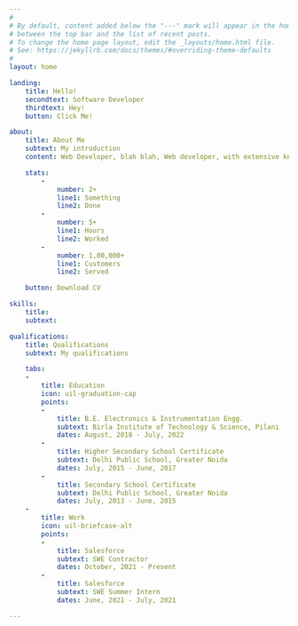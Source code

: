 ```yaml
---
#
# By default, content added below the "---" mark will appear in the home page
# between the top bar and the list of recent posts.
# To change the home page layout, edit the _layouts/home.html file.
# See: https://jekyllrb.com/docs/themes/#overriding-theme-defaults
#
layout: home

landing:
    title: Hello!
    secondtext: Software Developer
    thirdtext: Hey!
    button: Click Me!

about:
    title: About Me
    subtext: My introduction
    content: Web Developer, blah blah, Web developer, with extensive knowledge and years of experience, working in web technologies and Ui/Ux design, delivering quality work.

    stats:
        -
            number: 2+
            line1: Something
            line2: Done
        -
            number: 5+
            line1: Hours
            line2: Worked
        -
            number: 1,00,000+
            line1: Customers
            line2: Served

    button: Download CV

skills:
    title:
    subtext:

qualifications:
    title: Qualifications
    subtext: My qualifications

    tabs:
    -
        title: Education
        icon: uil-graduation-cap
        points:
        -
            title: B.E. Electronics & Instrumentation Engg.
            subtext: Birla Institute of Technology & Science, Pilani
            dates: August, 2018 - July, 2022
        -
            title: Higher Secondary School Certificate
            subtext: Delhi Public School, Greater Noida
            dates: July, 2015 - June, 2017
        -
            title: Secondary School Certificate
            subtext: Delhi Public School, Greater Noida
            dates: July, 2013 - June, 2015
    -
        title: Work
        icon: uil-briefcase-alt
        points:
        -
            title: Salesforce
            subtext: SWE Contractor
            dates: October, 2021 - Present
        -
            title: Salesforce
            subtext: SWE Summer Intern
            dates: June, 2021 - July, 2021

---
```


